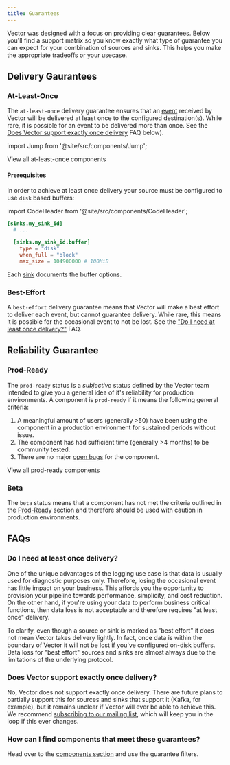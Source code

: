 ```yaml
---
title: Guarantees
---
```


Vector was designed with a focus on providing clear guarantees. Below you'll
find a support matrix so you know exactly what type of guarantee you can expect
for your combination of sources and sinks. This helps you make the appropriate
tradeoffs or your usecase.

## Delivery Gaurantees

### At-Least-Once

The `at-least-once` delivery guarantee ensures that an
[event][docs.data-model#event] received by Vector will be delivered at least
once to the configured destination(s). While rare, it is possible for an event
to be delivered more than once. See the [Does Vector support exactly once
delivery](#does-vector-support-exactly-once-delivery) FAQ below).

import Jump from '@site/src/components/Jump';

<Jump to="/docs/components">View all at-least-once components</Jump>

#### Prerequisites

In order to achieve at least once delivery your source must be configured to
use `disk` based buffers:

import CodeHeader from '@site/src/components/CodeHeader';

<CodeHeader fileName="vector.toml" learnMoreUrl="/setup/configuration" />

```toml
[sinks.my_sink_id]
  # ...

  [sinks.my_sink_id.buffer]
    type = "disk"
    when_full = "block"
    max_size = 104900000 # 100MiB
```

Each [sink][docs.sinks] documents the buffer options.

### Best-Effort

A `best-effort` delivery guarantee means that Vector will make a best effort to
deliver each event, but cannot guarantee delivery. While rare, this means it is
possible for the occasional event to not be lost. See the ["Do I need at least
once delivery?"](#do-i-need-at-least-once-delivery) FAQ.

## Reliability Guarantee

### Prod-Ready

The `prod-ready` status is a _subjective_ status defined by the Vector team
intended to give you a general idea of it's reliability for production
environments. A component is `prod-ready` if it means the following general
criteria:

1. A meaningful amount of users (generally >50) have been using the component in
   a production environment for sustained periods without issue.
2. The component has had sufficient time (generally >4 months) to be community
   tested.
3. There are no major [open bugs][urls.vector_bug_issues] for the component.

<Jump to="/docs/components">View all prod-ready components</Jump>

### Beta

The `beta` status means that a component has not met the criteria outlined in
the [Prod-Ready](#prod-ready) section and therefore should be used with caution
in production environments.

## FAQs

### Do I need at least once delivery?

One of the unique advantages of the logging use case is that data is usually
used for diagnostic purposes only. Therefore, losing the occasional event
has little impact on your business. This affords you the opportunity to
provision your pipeline towards performance, simplicity, and cost reduction.
On the other hand, if you're using your data to perform business critical
functions, then data loss is not acceptable and therefore requires "at least
once" delivery.

To clarify, even though a source or sink is marked as "best effort" it does
not mean Vector takes delivery lightly. In fact, once data is within the
boundary of Vector it will not be lost if you've configured on-disk buffers.
Data loss for "best effort" sources and sinks are almost always due to the
limitations of the underlying protocol.

### Does Vector support exactly once delivery?

No, Vector does not support exactly once delivery. There are future plans to
partially support this for sources and sinks that support it (Kafka, for
example), but it remains unclear if Vector will ever be able to achieve this.
We recommend [subscribing to our mailing list](https://vector.dev), which will
keep you in the loop if this ever changes.

### How can I find components that meet these guarantees?

Head over to the [components section][docs.components] and use the guarantee
filters.


[docs.components]: /docs/components
[docs.data-model#event]: /docs/about/data-model#event
[docs.sinks]: /docs/components/sinks
[urls.vector_bug_issues]: https://github.com/timberio/vector/issues?q=is%3Aopen+is%3Aissue+label%3A%22type%3A+bug%22
